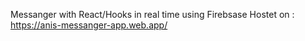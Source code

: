 Messanger with React/Hooks in real time using Firebsase 
Hostet on :   https://anis-messanger-app.web.app/
